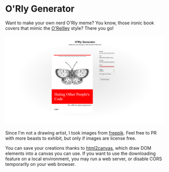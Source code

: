 # O'Rly Generator

Want to make your own nerd O'Rly meme? You know, those ironic book covers that mimic the [O'Reilley](https://www.oreilly.com/) style? 
There you go!

<p>
  <img src="/img/screenshots/demo.png" width="720"  alt="circle"/>
</p>

Since I'm not a drawing artist, I took images from  [freepik](https://www.freepik.com/). Feel free to PR with more beasts to exhibit, but only if images are license free.

You can save your creations thanks to [html2canvas](https://html2canvas.hertzen.com/), which draw DOM elements into a canvas you can use.
If you want to use the downloading feature on a local environment, you may run a web server, or disable CORS temporarlly on your web browser.

